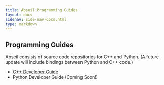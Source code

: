 ```yaml
---
title: Abseil Programming Guides
layout: docs
sidenav: side-nav-docs.html
type: markdown
---
```


## Programming Guides

Abseil consists of source code repositories for C++ and Python. (A future update will include bindings between Python and C++ code.)

* [C++ Developer Guide](/docs/cpp.md)
* Python Developer Guide (Coming Soon!)
